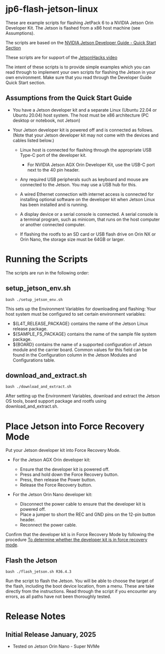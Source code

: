 # jp6-flash-jetson-linux

These are example scripts for flashing JetPack 6 to a NVIDIA Jetson Orin Developer Kit. The Jetson is flashed from a x86 host machine (see Assumptions).

The scripts are based on the [NVIDIA Jetson Developer Guide - Quick Start Section](https://docs.nvidia.com/jetson/archives/r36.4.3/DeveloperGuide/IN/QuickStart.html#quick-start)

These scripts are for support of the [JetsonHacks video](https://youtu.be/WQg3PEUBiD8)

The intent of these scripts is to provide simple examples which you can read through to implement your own scripts for flashing the Jetson in your own environment. Make sure that you read through the Developer Guide Quick Start section. 

##  Assumptions from the Quick Start Guide 

* You have a Jetson developer kit and a separate Linux (Ubuntu 22.04 or Ubuntu 20.04) host system. The host must be x86 architecture (PC desktop or notebook, not Jetson)
* Your Jetson developer kit is powered off and is connected as follows. (Note that your Jetson developer kit may not come with the devices and cables listed below.)

  * Linux host is connected for flashing through the appropriate USB Type-C port of the developer kit.

    * For NVIDIA Jetson AGX Orin Developer Kit, use the USB-C port next to the 40 pin header.

  * Any required USB peripherals such as keyboard and mouse are connected to the Jetson. You may use a USB hub for this.
  * A wired Ethernet connection with internet access is connected for installing optional software on the developer kit when Jetson Linux has been installed and is running.
  * A display device or a serial console is connected. A serial console is a terminal program, such as minicom, that runs on the host computer or another connected computer.
  * If flashing the rootfs to an SD card or USB flash drive on Orin NX or Orin Nano, the storage size must be 64GB or larger.


# Running the Scripts
The scripts are run in the following order:

## setup_jetson_env.sh

```
bash ./setup_jetson_env.sh
```

This sets up the Environment Variables for downloading and flashing: Your host system must be configured to set certain environment variables:

* ${L4T_RELEASE_PACKAGE} contains the name of the Jetson Linux release package.
* ${SAMPLE_FS_PACKAGE} contains the name of the sample file system package.
* ${BOARD} contains the name of a supported configuration of Jetson module and the carrier board. Common values for this field can be found in the Configuration column in the Jetson Modules and Configurations table.

## download_and_extract.sh

```
bash ./download_and_extract.sh
```
After setting up the Environment Variables, download and extract the Jetson OS tools, board support package and rootfs using download_and_extract.sh.

# Place Jetson into Force Recovery Mode
Put your Jetson developer kit into Force Recovery Mode.

* For the Jetson AGX Orin developer kit:
  * Ensure that the developer kit is powered off.
  * Press and hold down the Force Recovery button.
  * Press, then release the Power button.
  * Release the Force Recovery button.
 
* For the Jetson Orin Nano developer kit:
  * Disconnect the power cable to ensure that the developer kit is powered off.
  * Place a jumper to short the REC and GND pins on the 12-pin button header.
  * Reconnect the power cable.

Confirm that the developer kit is in Force Recovery Mode by following the procedure [To determine whether the developer kit is in force recovery mode](https://docs.nvidia.com/jetson/archives/r36.4.3/DeveloperGuide/IN/QuickStart.html#to-determine-whether-the-developer-kit-is-in-force-recovery-mode).

## Flash the Jetson
```
bash ./flash_jetson.sh R36.4.3
```
Run the script to flash the Jetson. You will be able to choose the target of the flash, including the boot device location, from a menu. These are take directly from the instructions. Read through the script if you encounter any errors, as all paths have not been thoroughly tested.

# Release Notes
## Initial Release January, 2025
* Tested on Jetson Orin Nano - Super NVMe
